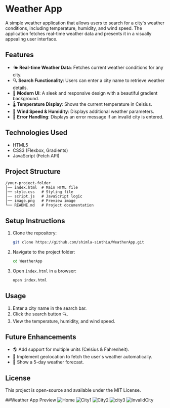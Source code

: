 # Weather App

A simple weather application that allows users to search for a city's weather conditions, including temperature, humidity, and wind speed. The application fetches real-time weather data and presents it in a visually appealing user interface.



## Features
- 🌤 **Real-time Weather Data**: Fetches current weather conditions for any city.
- 🔍 **Search Functionality**: Users can enter a city name to retrieve weather details.
- 🎨 **Modern UI**: A sleek and responsive design with a beautiful gradient background.
- 🌡 **Temperature Display**: Shows the current temperature in Celsius.
- 💨 **Wind Speed & Humidity**: Displays additional weather parameters.
- 🎯 **Error Handling**: Displays an error message if an invalid city is entered.

## Technologies Used
- HTML5
- CSS3 (Flexbox, Gradients)
- JavaScript (Fetch API)

## Project Structure
```
/your-project-folder
│── index.html  # Main HTML file
│── style.css   # Styling file
│── script.js   # JavaScript logic
│── image.png   # Preview image
└── README.md   # Project documentation
```

## Setup Instructions
1. Clone the repository:
   ```sh
   git clone https://github.com/shimla-sinthia/WeatherApp.git
   ```
2. Navigate to the project folder:
   ```sh
   cd WeatherApp
   ```
3. Open `index.html` in a browser:
   ```sh
   open index.html
   ```

## Usage
1. Enter a city name in the search bar.
2. Click the search button 🔍.
3. View the temperature, humidity, and wind speed.

## Future Enhancements
- 🌎 Add support for multiple units (Celsius & Fahrenheit).
- 📍 Implement geolocation to fetch the user's weather automatically.
- 📅 Show a 5-day weather forecast.

## License
This project is open-source and available under the MIT License.


##Weather App Preview
![Home](AppPhoto/Home.png)
![City1](AppPhoto/City1.png)
![City2](AppPhoto/City2.png)
![city3](AppPhoto/City3.png)
![InvalidCity](AppPhoto/InvalidCity.png)
